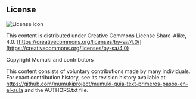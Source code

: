 ## License
![License icon](https://licensebuttons.net/l/by-sa/3.0/88x31.png)

This content is distributed under Creative Commons License Share-Alike, 4.0. [https://creativecommons.org/licenses/by-sa/4.0/](https://creativecommons.org/licenses/by-sa/4.0)

Copyright Mumuki and contributors

This content consists of voluntary contributions made by many
individuals. For exact contribution history, see its revision history
available at https://github.com/mumukiproject/mumuki-guia-text-primeros-pasos-en-el-aula and the AUTHORS.txt file.

